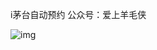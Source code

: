 
i茅台自动预约 公众号：爱上羊毛侠

![img](https://github.com/WeYouHe/iiiccc/blob/71b08f766205fee53d7ac7ea464077c15ae630c6/wechatqrcode.jpg)

